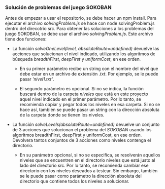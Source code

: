 ### Solución de problemas del juego SOKOBAN
Antes de empezar a usar el repositorio, se debe hacer un npm install. 
Para ejecutar el archivo *solvingProblem.js* se hace con node solvingProblem.js dentro del direcotrio src.
Para obtener las soluciones a los problemas del juego SOKOBAN, se debe usar el archivo 
*solvingProblem.js*. Este archivo tiene dos funciones:

* La función *solveOneLevel(level, absoluteRoute=undefined)* devuelve las acciones que solucionan el nivel indicado, utilizando los algoritmos de búsqueda *breadthFirst*, *deepFirst* y *uniformCost*, en ese orden.

    * En su primer parámetro recibe un string con el nombre del nivel que debe estar en un archivo de extensión *.txt*. Por ejemplo, se le puede pasar *'nivel1.txt'*.

    * El segundo parámetro es opcional. Si no se indica, la función buscará dentro de la carpeta *niveles* que está en este proyecto aquel nivel indicado en el primer parámetro. Por lo tanto, se recomienda copiar y pegar todos los niveles en esa carpeta. Si no se hace así, también se puede pasar un string con la dirección absoluta de la carpeta donde se tienen los niveles.

* La función *solveLevels(absoluteRoute=undefined)* devuelve un conjunto de 3 acciones que solucionan el problema del *SOKOBAN* usando los algoritmos breadthFirst, deepFirst y uniformCost, en ese orden. Devolvera tantos conjuntos de 3 acciones como niveles contenga el directorio.

    * En su parámetro opcional, si no se especifica, se resolverán aquellos niveles que se encuentren en el directorio niveles que está justo al lado del directorio src. Por lo tanto, se recomienda cambiar ese directorio con los niveles deseados a testear. Sin embargo, también se le puede pasar como parámetro la dirección absoluta del directorio que contiene todos los niveles a solucionar.

